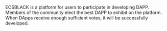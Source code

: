 EOSBLACK is a platform for users to participate in developing DAPP. Members of the community elect the best DAPP to exhibit on the platform. When DApps receive enough sufficient votes, it will be successfully developed.